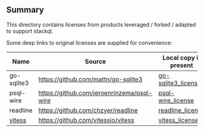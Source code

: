 
## Summary

This directory contains licenses from products leveraged / forked / adapted to support stackql.

Some deep links to original licenses are supplied for convenience:


| Name  | Source | Local copy if present | Original License |
| ----- | ----- | ------ | ------ |
| go-sqlite3 | https://github.com/mattn/go-sqlite3 | [go-sqlite3_license](/docs/licenses/go-sqlite3_license) | https://github.com/mattn/go-sqlite3/blob/master/LICENSE |
| psql-wire | https://github.com/jeroenrinzema/psql-wire | [psql-wire_license](/docs/licenses/psql-wire_license) | https://github.com/jeroenrinzema/psql-wire/blob/ccdd1b552fc805192177fb5263a67b735603406e/LICENSE |
| readline | https://github.com/chzyer/readline | [readline_license](/docs/licenses/readline_license) | https://github.com/chzyer/readline/blob/master/LICENSE |
| [vitess](https://vitess.io) | https://github.com/vitessio/vitess | [vitess_license](/docs/licenses/vitess_license) | https://github.com/vitessio/vitess/blob/main/LICENSE |

